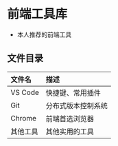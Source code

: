 # 前端工具库
- 本人推荐的前端工具

## 文件目录
 | 文件名   | 描述               |
 | :------- | :----------------- |
 | VS Code  | 快捷键、常用插件   |
 | Git      | 分布式版本控制系统 |
 | Chrome   | 前端首选浏览器     |
 | 其他工具 | 其他实用的工具     |